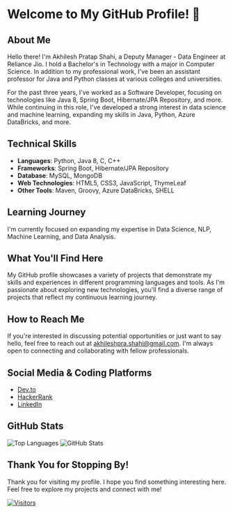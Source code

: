 # Welcome to My GitHub Profile! 👋

## About Me

Hello there! I'm Akhilesh Pratap Shahi, a Deputy Manager - Data Engineer at Reliance Jio. I hold a Bachelor's in Technology with a major in Computer Science. In addition to my professional work, I've been an assistant professor for Java and Python classes at various colleges and universities.

For the past three years, I've worked as a Software Developer, focusing on technologies like Java 8, Spring Boot, Hibernate/JPA Repository, and more. While continuing in this role, I've developed a strong interest in data science and machine learning, expanding my skills in Java, Python, Azure DataBricks, and more.

## Technical Skills

- **Languages**: Python, Java 8, C, C++
- **Frameworks**: Spring Boot, Hibernate/JPA Repository
- **Database**: MySQL, MongoDB
- **Web Technologies**: HTML5, CSS3, JavaScript, ThymeLeaf
- **Other Tools**: Maven, Groovy, Azure DataBricks, SHELL

## Learning Journey

I'm currently focused on expanding my expertise in Data Science, NLP, Machine Learning, and Data Analysis.

## What You'll Find Here

My GitHub profile showcases a variety of projects that demonstrate my skills and experiences in different programming languages and tools. As I'm passionate about exploring new technologies, you'll find a diverse range of projects that reflect my continuous learning journey.

## How to Reach Me

If you're interested in discussing potential opportunities or just want to say hello, feel free to reach out at [akhileshpra.shahi@gmail.com](mailto:akhileshpra.shahi@gmail.com). I'm always open to connecting and collaborating with fellow professionals.

## Social Media & Coding Platforms

- [Dev.to](https://dev.to/shahiakhilesh1304)
- [HackerRank](https://www.hackerrank.com/akhileshpra_sha1)
- [LinkedIn](https://www.linkedin.com/in/akhileshshahi/)

## GitHub Stats

![Top Languages](https://github-readme-stats.vercel.app/api/top-langs/?username=shahiakhilesh1304&theme=material-palenight&layout=compact)
![GitHub Stats](https://github-readme-stats.vercel.app/api?username=shahiakhilesh1304&show_icons=true&theme=dracula)

## Thank You for Stopping By!

Thank you for visiting my profile. I hope you find something interesting here. Feel free to explore my projects and connect with me!

[![Visitors](https://komarev.com/ghpvc/?username=shahiakhilesh1304&label=Profile%20Visitors&color=0e75b6&style=flat)](https://github.com/shahiakhilesh1304)
